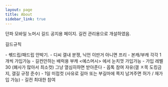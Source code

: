 ```yaml
---
layout: page
title: About
sidebar_link: true
---
```

던파 모바일 노머시 길드 공지용 페이지. 길컨 관리용으로 개설하였음.

길드규칙

<p class="message">
- 쎆드립/패드립 안박기.
- 디씨 갤내 분쟁, 닉언 이딴거 아니면 프리
- 본캐/부캐 각각 1개씩 가입가능
- 길컨안하는 배럭용 부캐 <예스머시> 에서 눈치껏 가입가능
- 가입 레벨 30 (폐사가 많아서 최소컷) 그냥 열심히하면 받아준다
- 옵톡 참여 자유(갤 ㅈ목 도킹금지, 갤길 규정 준수)
- 1일 미접컷 (사유로 길마 또는 부길마에 쪽지 남겨주면 허가 / 재가입 가능)
- 길컨 최대한 참여
</p>
